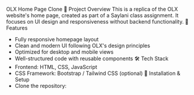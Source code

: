 OLX Home Page Clone
📌 Project Overview
This is a replica of the OLX website's home page, created as part of a Saylani class assignment. It focuses on UI design and responsiveness without backend functionality.
🚀 Features
- Fully responsive homepage layout
- Clean and modern UI following OLX's design principles
- Optimized for desktop and mobile views
- Well-structured code with reusable components
🛠️ Tech Stack
- Frontend: HTML, CSS, JavaScript
- CSS Framework: Bootstrap / Tailwind CSS (optional)
🔧 Installation & Setup
- Clone the repository:
